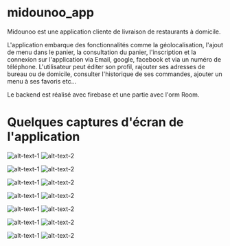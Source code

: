 # midounoo_app

Midounoo est une application cliente de livraison de restaurants à domicile.

L'application embarque des fonctionnalités comme la géolocalisation, l'ajout de menu dans le panier, la consultation du panier,
l'inscription et la connexion sur l'application via Email, google, facebook et via un numéro de téléphone.
L'utilisateur peut éditer son profil, rajouter ses adresses de bureau ou de domicile, consulter l'historique de ses commandes,
ajouter un menu à ses favoris etc...

Le backend est réalisé avec firebase et une partie avec l'orm Room.

# Quelques captures d'écran de l'application
![alt-text-1](img/logo_demarrage.png "logo de démarrage") ![alt-text-2](img/page_de_connexion.png "Page d'inscription ou de connexion")

![alt-text-1](img/choix_de_moyen_de_connexion.png "Moyen de connexion") ![alt-text-2](img/accueil.png "Page d'accueil")

![alt-text-1](img/accueil_fragment.png "Affichage menu accueil") ![alt-text-2](img/menu_display.png "Affichage d'un produit")

![alt-text-1](img/accueil_fragment.png "Affichage menu accueil") ![alt-text-2](img/menu_display.png "Affichage d'un produit")

![alt-text-1](img/comments.png "Commenter un menu") ![alt-text-2](img/add_drinks.png "Ajouter une boisson au menu")

![alt-text-1](img/pick_delivery_adress.png "Choix de l'adresse de livraison") ![alt-text-2](img/panier_avant%20achat.png "Consulter le panier")

![alt-text-1](img/profil.png "Consulter le profil") ![alt-text-2](img/editer_profil.png "Modification du profil")
